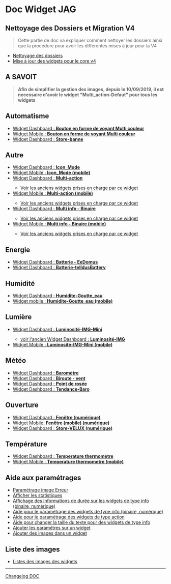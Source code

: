 # Doc Widget JAG

## Nettoyage des Dossiers et Migration V4
<blockquote>
Cette partie de doc va expliquer comment nettoyer les dossiers ainsi que la procédure pour avoir les différentes mises à jour pour la V4
</blockquote>
<ul>
    <li><a href="./aide/JEEDOM_AIDE_Nettoyage_des_dossiers.html">Nettoyage des dossiers</a></li>
    <li><a href="./aide/JEEDOM_AIDE_UPDATE_V4.html">Mise à jour des widgets pour le core v4</a></li>
</ul>


## A SAVOIT
<blockquote>
<b>Afin de simplifier la gestion des images, depuis le 10/09/2019, il est necessaire d'avoir le widget "Multi_action-Defaut" pour tous les widgets</b>
</blockquote>

## Automatisme
<ul>
    <li><a href="./JEEDOM_VoyantMulticouleur.html">Widget Dashboard : <b>Bouton en forme de voyant Multi couleur</b></a></li>
    <li><a href="./JEEDOM_VoyantMulticouleur_MOBILE.html">Widget Mobile : <b>Bouton en forme de voyant Multi couleur</b></a></li>
    <li><a href="./JEEDOM_Store_banne.html">Widget Dashboard : <b>Store-banne</b></a></li>  
</ul>

## Autre
<ul>
    <li><a href="./JEEDOM_Icon_Mode.html">Widget Dashboard : <b>Icon_Mode</b></a></li>
    <li><a href="./JEEDOM_Icon_Mode_Mobile.html">Widget Mobile : <b>Icon_Mode (mobile)</b></a></li>
    <li><a href="./JEEDOM_Multi_action_Defaut">Widget Dashboard : <b>Multi-action</b></a></li>
    <ul>
            <li><a href="./archives/JEEDOM_Archive_action.html">Voir les anciens widgets prises en charge par ce widget</a></li>
    </ul>
    <li><a href="./JEEDOM_Multi_action_Defaut_mobile.html">Widget Mobile : <b>Multi-action (mobile)</b></a></li>
    <ul>
            <li><a href="./archives/JEEDOM_Archive_action_mobile.html">Voir les anciens widgets prises en charge par ce widget</a></li>
    </ul>
    <li><a href="./JEEDOM_Multi_info_Binaire.html">Widget Dashboard : <b>Multi info - Binaire</b></a></li>
    <ul>
            <li><a href="./archives/JEEDOM_Archive_info_binaire.html">Voir les anciens widgets prises en charge par ce widget</a></li>
    </ul>
    <li><a href="./JEEDOM_Multi_info_Binaire_mobile.html">Widget Mobile : <b>Multi info - Binaire (mobile)</b></a></li>
        <ul>
            <li><a href="./archives/JEEDOM_Archive_info_binaire_mobile.html">Voir les anciens widgets prises en charge par ce widget</a></li>
    </ul>
</ul>

## Energie
<ul>
    <li><a href="./JEEDOM_Batterie_EeDomus.html">Widget Dashboard : <b>Batterie - EeDomus</b></a></li>
    <li><a href="./JEEDOM_Batterie_telldusBattery.html">Widget Dashboard : <b>Batterie-telldusBattery</b></a></li>
</ul>

## Humidité
<ul>
    <li><a href="./JEEDOM_Humidite_Goutte_eau.html">Widget Dashboard : <b>Humidite-Goutte_eau</b></a></li>
    <li><a href="./JEEDOM_Humidite_Goutte_eau_Mobile.html">Widget mobile : <b>Humidite-Goutte_eau (mobile)</b></a></li>  
</ul>

## Lumière
<ul>
    <li><a href="./JEEDOM_Lum_IMG_mini.html">Widget Dashboard : <b>Luminosité-IMG-Mini</b></a></li>
    <ul>
            <li><a href="./archives/JEEDOM_Lum_IMG.html">voir l'ancien Widget Dashboard : <b>Luminosité-IMG</b></a></li>
    </ul>
    <li><a href="./JEEDOM_Lum_IMG_mini_MOBILE.html">Widget Mobile : <b>Luminosité-IMG-Mini (mobile)</b></a></li>
</ul>

## Météo
<ul>
    <li><a href="./JEEDOM_Barometre.html">Widget Dashboard : <b>Baromètre</b></a></li>
    <li><a href="./JEEDOM_Biroute_vent.html">Widget Dashboard : <b>Biroute - vent</b></a></li>
    <li><a href="./JEEDOM_Point_rosee.html">Widget Dashboard : <b>Point de rosée</b></a></li>
    <li><a href="./JEEDOM_Tendance_Baro.html">Widget Dashboard : <b>Tendance-Baro</b></a></li>
</ul>

## Ouverture
<ul>
    <li><a href="./JEEDOM_Fenetre.html">Widget Dashboard : <b>Fenêtre (numérique)</b></a></li>
    <li><a href="./JEEDOM_Fenetre_MOBILE.html">Widget Mobile: <b>Fenêtre (mobile) (numérique)</b></a></li>
    <li><a href="./JEEDOM_Store_Velux_num.html">Widget Dashboard : <b>Store-VELUX (numérique)</b></a></li>
</ul>

## Température
<ul>
    <li><a href="./JEEDOM_Thermometre.html">Widget Dashboard : <b>Temperature thermometre</b></a></li>
    <li><a href="./JEEDOM_Thermometre_MOBILE.html">Widget Mobile : <b>Temperature thermometre (mobile)</b></a></li>
</ul>

## Aide aux paramétrages
<ul>
    <li><a href="./aide/JEEDOM_AIDE_Error.html">Paramétrage image Erreur</a></li>
    <li><a href="./aide/JEEDOM_AIDE_STATS.html">Afficher les statistiques</a></li>
    <li><a href="./aide/JEEDOM_AIDE_STATS_TEMPS.html">Affichage des informations de durée sur les widgets de type info (binaire, numérique)</a></li>
    <li><a href="./aide/JEEDOM_AIDE_CONFIG_INFOS.html">Aide pour le paramétrage des widgets de type info (binaire, numérique)</a></li>
    <li><a href="./aide/JEEDOM_AIDE_CONFIG_ACTION.html">Aide pour le paramétrage des widgets de type action</a></li>
    <li><a href="./aide/JEEDOM_AIDE_SIZE.html">Aide pour changer la taille du texte pour des widgets de type info</a></li>
    <li><a href="./aide/JEEDOM_AIDE_PARA.html">Ajouter les paramétres sur un widget</a></li>
    <li><a href="./aide/JEEDOM_AIDE_ADD_IMG.html">Ajouter des images dans un widget</a></li>
</ul>

## Liste des images
<ul>
    <li><a href="./JEEDOM_Liste_images_dossiers.html">Listes des images des widgets </a></li>
</ul>
<hr />
<dl>
    <a href="https://github.com/JEALG/JEEDOM-Widget_JAG-doc/commits/master">Changelog DOC</a>
</dl>